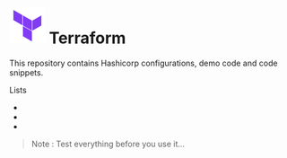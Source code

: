# <img src="https://github.com/vscode-icons/vscode-icons/blob/master/icons/file_type_terraform.svg"> Terraform

This repository contains Hashicorp configurations, demo code and code snippets.



Lists

*
*
*

> Note : Test everything before you use it...